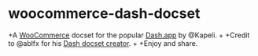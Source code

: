 woocommerce-dash-docset
=======================

+A [WooCommerce](https://github.com/woothemes/woocommerce) docset for the popular [Dash.app](http://kapeli.com/dash) by @Kapeli.
+
+Credit to @ablfx for his [Dash docset creator](https://github.com/ablfx/Dash-Docset-Creator).
+
+Enjoy and share.
